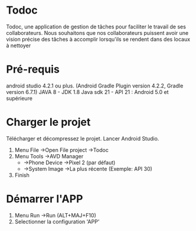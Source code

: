 # Todoc

Todoc, une application de gestion de tâches pour faciliter le travail de ses collaborateurs.
Nous souhaitons que nos collaborateurs puissent avoir une vision précise des tâches à
accomplir lorsqu'ils se rendent dans des locaux à nettoyer

# Pré-requis
android studio 4.2.1 ou plus. (Android Gradle Plugin version 4.2.2, Gradle version 6.7.1)
JAVA 8 - JDK 1.8
Java sdk 21 - API 21 : Android 5.0 et supérieure

# Charger le projet
Télécharger et décompressez le projet.
Lancer Android Studio.

1. Menu File ->Open File project ->Todoc
2. Menu Tools ->AVD Manager
    * ->Phone Device ->Pixel 2 (par défaut)
    * ->System Image ->La plus récente (Exemple: API 30)
3. Finish

# Démarrer l'APP
1. Menu Run ->Run (ALT+MAJ+F10)
2. Selectionner la configuration 'APP'

 